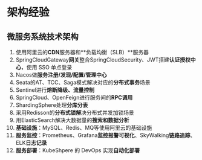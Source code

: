 # 架构经验

## 微服务系统技术架构

1. 使用阿里云的**CDN**服务器和**负载均衡（SLB）**服务器
2. SpringCloudGateway**网关**整合SpringCloudSecurity、JWT搭建**认证授权中心**，使用 SSO 单点登录 
3. Nacos做**服务注册/发现/配置/管理中心** 
4. Seata的AT、TCC、Saga模式解决对应的**分布式事务**场景
5. Sentinel进行**熔断降级、流量控制**
6. SpringCloud、OpenFeign进行服务间的**RPC调用** 
7. ShardingSphere处理**分库分表**
8. 采用Redisson的**分布式锁解**决分布式并发加锁场景 
9. 用ElasticSearch解决大数据量的**搜索和数据分析**
10. **基础设施**：MySQL、Redis、MQ等使用阿里云的基础设施
11. **服务监控**：Prometheus、Grafana**监控报警可视化**、SkyWalking**链路追踪**、ELK**日志记录**
12. **服务部署**：KubeShpere 的 DevOps 实现**自动化部署**

 